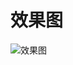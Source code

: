# 效果图
![效果图](https://user-images.githubusercontent.com/63272016/186358756-689244e2-c80f-44db-8553-6b5ad0521c0e.png)
